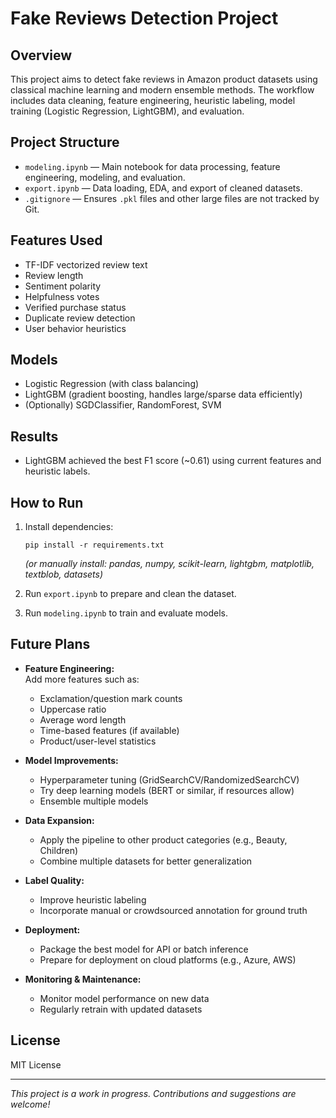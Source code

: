 # Fake Reviews Detection Project

## Overview

This project aims to detect fake reviews in Amazon product datasets using classical machine learning and modern ensemble methods. 
The workflow includes data cleaning, feature engineering, heuristic labeling, model training (Logistic Regression, LightGBM), and evaluation.

## Project Structure

- `modeling.ipynb` — Main notebook for data processing, feature engineering, modeling, and evaluation.
- `export.ipynb` — Data loading, EDA, and export of cleaned datasets.
- `.gitignore` — Ensures `.pkl` files and other large files are not tracked by Git.

## Features Used

- TF-IDF vectorized review text
- Review length
- Sentiment polarity
- Helpfulness votes
- Verified purchase status
- Duplicate review detection
- User behavior heuristics

## Models

- Logistic Regression (with class balancing)
- LightGBM (gradient boosting, handles large/sparse data efficiently)
- (Optionally) SGDClassifier, RandomForest, SVM

## Results

- LightGBM achieved the best F1 score (~0.61) using current features and heuristic labels.

## How to Run

1. Install dependencies:
    ```
    pip install -r requirements.txt
    ```
    *(or manually install: pandas, numpy, scikit-learn, lightgbm, matplotlib, textblob, datasets)*

2. Run `export.ipynb` to prepare and clean the dataset.
3. Run `modeling.ipynb` to train and evaluate models.

## Future Plans

- **Feature Engineering:**  
  Add more features such as:
  - Exclamation/question mark counts
  - Uppercase ratio
  - Average word length
  - Time-based features (if available)
  - Product/user-level statistics

- **Model Improvements:**  
  - Hyperparameter tuning (GridSearchCV/RandomizedSearchCV)
  - Try deep learning models (BERT or similar, if resources allow)
  - Ensemble multiple models

- **Data Expansion:**  
  - Apply the pipeline to other product categories (e.g., Beauty, Children)
  - Combine multiple datasets for better generalization

- **Label Quality:**  
  - Improve heuristic labeling
  - Incorporate manual or crowdsourced annotation for ground truth

- **Deployment:**  
  - Package the best model for API or batch inference
  - Prepare for deployment on cloud platforms (e.g., Azure, AWS)

- **Monitoring & Maintenance:**  
  - Monitor model performance on new data
  - Regularly retrain with updated datasets

## License

MIT License

---

*This project is a work in progress. Contributions and suggestions are welcome!*
